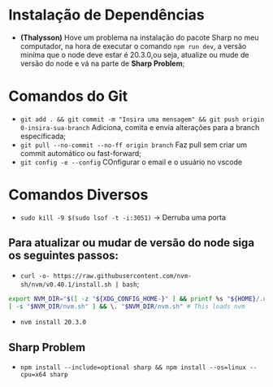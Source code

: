 # Instalação de Dependências

- __(Thalysson)__ Hove um problema na instalação do pacote Sharp no meu computador, na hora de executar o comando `npm run dev`, a versão miníma que o node deve estar é 20.3.0,ou seja, atualize ou mude de versão do node e vá
na parte de __Sharp Problem__;


# Comandos do Git

- `git add . && git commit -m "Insira uma mensagem" && git push origin 0-insira-sua-branch` Adiciona, comita e envia alterações para a branch especificada;
- `git pull --no-commit --no-ff origin branch` Faz pull sem criar um commit automático ou fast-forward;
- `git config -e --config` COnfigurar o email e o usuário no vscode

# Comandos Diversos

- `sudo kill -9 $(sudo lsof -t -i:3051)` &rarr; Derruba uma porta

## Para atualizar ou mudar de versão do node siga os seguintes passos:
- `curl -o- https://raw.githubusercontent.com/nvm-sh/nvm/v0.40.1/install.sh | bash`;

```bash
export NVM_DIR="$([ -z "${XDG_CONFIG_HOME-}" ] && printf %s "${HOME}/.nvm" || printf %s "${XDG_CONFIG_HOME}/nvm")"
[ -s "$NVM_DIR/nvm.sh" ] && \. "$NVM_DIR/nvm.sh" # This loads nvm
```
- `nvm install 20.3.0`

## Sharp Problem

- `npm install --include=optional sharp && npm install --os=linux --cpu=x64 sharp`
